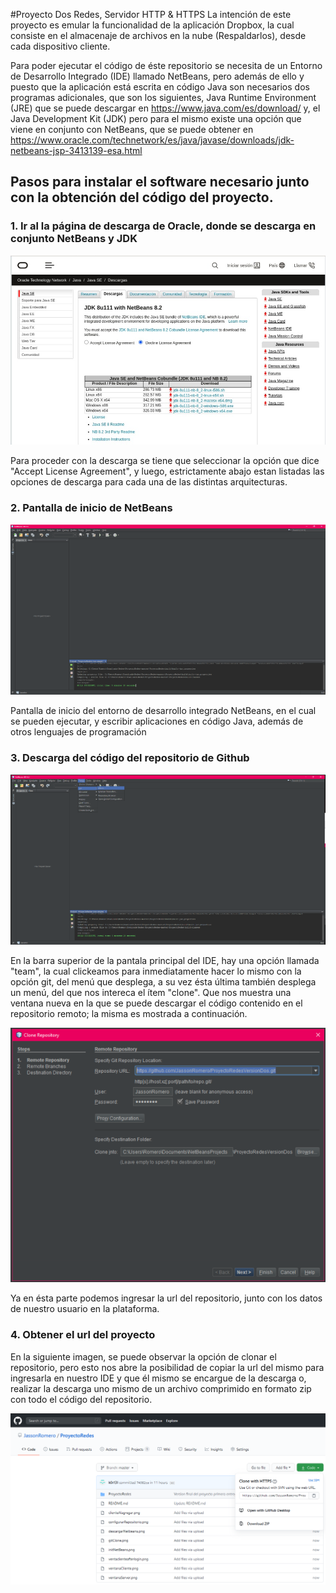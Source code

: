 #Proyecto Dos Redes, Servidor HTTP & HTTPS
La intención de este proyecto es emular la funcionalidad de la aplicación Dropbox, la cual consiste en el almacenaje de archivos en la nube (Respaldarlos), desde cada dispositivo cliente.

Para poder ejecutar el código de éste repositorio se necesita de un Entorno de Desarrollo Integrado (IDE) llamado NetBeans, pero además de ello y puesto que la aplicación está escrita en código Java son necesarios dos programas adicionales, que son los siguientes, Java Runtime Environment (JRE) que se puede descargar en https://www.java.com/es/download/ y, el Java Development Kit (JDK) pero para el mismo existe una opción que viene en conjunto con NetBeans, que se puede obtener en https://www.oracle.com/technetwork/es/java/javase/downloads/jdk-netbeans-jsp-3413139-esa.html

## Pasos para instalar el software necesario junto con la obtención del código del proyecto.

### 1. Ir al la página de descarga de Oracle, donde se descarga en conjunto NetBeans y JDK

![](https://github.com/JassonRomero/ProyectoRedes/blob/master/descargarNetbeans.png)

Para proceder con la descarga se tiene que seleccionar la opción que dice "Accept License Agreement",
y luego, estrictamente abajo estan listadas las opciones de descarga para cada una de las 
distintas arquitecturas.

### 2. Pantalla de inicio de NetBeans

![](https://github.com/JassonRomero/ProyectoRedes/blob/master/initNetBeans.png)

Pantalla de inicio del entorno de desarrollo integrado NetBeans, en el cual se pueden ejecutar,
y escribir aplicaciones en código Java, además de otros lenguajes de programación

### 3. Descarga del código del repositorio de Github

![](https://github.com/JassonRomero/ProyectoRedes/blob/master/gitClone.png)

En la barra superior de la pantala principal del IDE, hay una opción llamada "team", la cual
clickeamos para inmediatamente hacer lo mismo con la opción git, del menú que desplega, a 
su vez ésta última también desplega un menú, del que nos intereca el ítem "clone". Que nos
muestra una ventana nueva en la que se puede descargar el código contenido en el repositorio
remoto; la misma es mostrada a continuación.

![](https://github.com/JassonRomero/ProyectoRedes/blob/master/configurarRepositorio.png)

Ya en ésta parte podemos ingresar la url del repositorio, junto con los datos de nuestro
usuario en la plataforma.

### 4. Obtener el url del proyecto

En la siguiente imagen, se puede observar la opción de clonar el repositorio, pero esto
nos abre la posibilidad de copiar la url del mismo para ingresarla en nuestro IDE
y que él mismo se encargue de la descarga o, realizar la descarga uno mismo de un archivo
comprimido en formato zip con todo el código del repositorio.

![](https://github.com/JassonRomero/ProyectoRedes/blob/master/urlGitProyecto.png)
